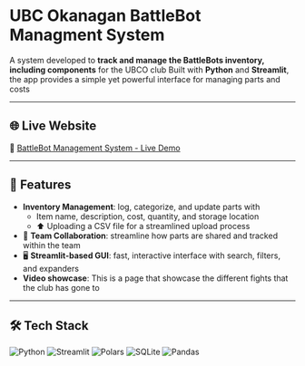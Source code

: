 # UBC Okanagan BattleBot Managment System

A system developed to **track and manage the BattleBots inventory, including components** for the UBCO club Built with 
**Python** and **Streamlit**, the app provides a simple yet powerful interface for managing 
parts and costs

---

## 🌐 Live Website

🔗 [BattleBot Management System - Live Demo](https://battlebotsmanagmentsystem.onrender.com)  

---

## 🚀 Features
- **Inventory Management**: log, categorize, and update parts with
  - Item name, description, cost, quantity, and storage location
  - ⬆️ Uploading a CSV file for a  streamlined upload process 
- 👥 **Team Collaboration**: streamline how parts are shared and tracked within the team
- 🖥️ **Streamlit-based GUI**: fast, interactive interface with search, filters, and expanders
- **Video showcase**: This is a page that showcase the different fights that the club has gone to  

---

## 🛠️ Tech Stack
<p align="left">
  <img src="https://img.shields.io/badge/python-3776AB?style=for-the-badge&logo=python&logoColor=white" alt="Python"/>
  <img src="https://img.shields.io/badge/streamlit-FF4B4B?style=for-the-badge&logo=streamlit&logoColor=white" alt="Streamlit"/>
  <img src="https://img.shields.io/badge/polars-1B5E20?style=for-the-badge&logoColor=white" alt="Polars"/>
  <img src="https://img.shields.io/badge/sqlite-003B57?style=for-the-badge&logo=sqlite&logoColor=white" alt="SQLite"/>
  <img src="https://img.shields.io/badge/pandas-150458?style=for-the-badge&logo=pandas&logoColor=white" alt="Pandas"/>
</p>
